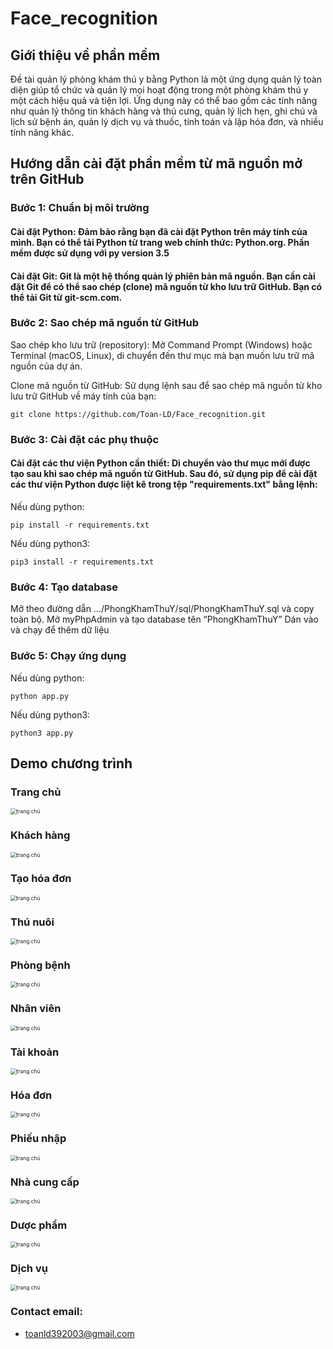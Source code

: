 # Face_recognition

## Giới thiệu về phần mềm
Đề tài quản lý phòng khám thú y bằng Python là một ứng dụng quản lý toàn diện giúp tổ chức và quản lý mọi hoạt động trong một phòng khám thú y một cách hiệu quả và tiện lợi. Ứng dụng này có thể bao gồm các tính năng như quản lý thông tin khách hàng và thú cưng, quản lý lịch hẹn, ghi chú và lịch sử bệnh án, quản lý dịch vụ và thuốc, tính toán và lập hóa đơn, và nhiều tính năng khác.


## Hướng dẫn cài đặt phần mềm từ mã nguồn mở trên GitHub
### Bước 1: Chuẩn bị môi trường
#### Cài đặt Python: Đảm bảo rằng bạn đã cài đặt Python trên máy tính của mình. Bạn có thể tải Python từ trang web chính thức: Python.org. Phần mềm được sử dụng với py version 3.5

#### Cài đặt Git: Git là một hệ thống quản lý phiên bản mã nguồn. Bạn cần cài đặt Git để có thể sao chép (clone) mã nguồn từ kho lưu trữ GitHub. Bạn có thể tải Git từ git-scm.com.
### Bước 2: Sao chép mã nguồn từ GitHub
Sao chép kho lưu trữ (repository): Mở Command Prompt (Windows) hoặc Terminal (macOS, Linux), di chuyển đến thư mục mà bạn muốn lưu trữ mã nguồn của dự án.

Clone mã nguồn từ GitHub: Sử dụng lệnh sau để sao chép mã nguồn từ kho lưu trữ GitHub về máy tính của bạn:
```
git clone https://github.com/Toan-LD/Face_recognition.git
```


### Bước 3: Cài đặt các phụ thuộc
#### Cài đặt các thư viện Python cần thiết: Di chuyển vào thư mục mới được tạo sau khi sao chép mã nguồn từ GitHub. Sau đó, sử dụng pip để cài đặt các thư viện Python được liệt kê trong tệp "requirements.txt" bằng lệnh:
Nếu dùng python:
```
pip install -r requirements.txt
```

Nếu dùng python3:
```
pip3 install -r requirements.txt
```
### Bước 4: Tạo database
Mở theo đường dẫn …/PhongKhamThuY/sql/PhongKhamThuY.sql và copy toàn bộ.
Mở myPhpAdmin và tạo database tên “PhongKhamThuY”
Dán vào và chạy để thêm dữ liệu

### Bước 5: Chạy ứng dụng
Nếu dùng python:
```
python app.py
```

Nếu dùng python3:
```
python3 app.py
```


## Demo chương trình
### Trang chủ

<img src="./image/trangchu.png" style="zoom:60%" alt="trang chủ"/>

### Khách hàng
<img src="./image/khachhang.png" style="zoom:60%" alt="trang chủ"/>

### Tạo hóa đơn
<img src="./image/taohoadon.png" style="zoom:60%" alt="trang chủ"/>

### Thú nuôi
<img src="./image/thunuoi.png" style="zoom:60%" alt="trang chủ"/>

### Phòng bệnh
<img src="./image/phongbenh.png" style="zoom:60%" alt="trang chủ"/>

### Nhân viên
<img src="./image/nhanvien.png" style="zoom:60%" alt="trang chủ"/>

### Tài khoản
<img src="./image/taikhoan.png" style="zoom:60%" alt="trang chủ"/>

### Hóa đơn
<img src="./image/hoadon.png" style="zoom:60%" alt="trang chủ"/>

### Phiếu nhập
<img src="./image/phieunhap.png" style="zoom:60%" alt="trang chủ"/>

### Nhà cung cấp
<img src="./image/nhacungcap.png" style="zoom:60%" alt="trang chủ"/>

### Dược phẩm
<img src="./image/duocpham.png" style="zoom:60%" alt="trang chủ"/>

### Dịch vụ
<img src="./image/dichvu.png" style="zoom:60%" alt="trang chủ"/>



### Contact email:
- [toanld392003@gmail.com](mailto:toanld392003@gmail.com)

